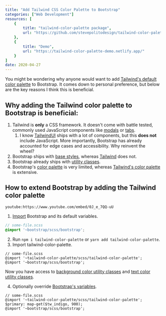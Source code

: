 ```yaml
---
title: "Add Tailwind CSS Color Palette to Bootstrap"
categories: ["Web Development"]
resources: [
    {
        title: "tailwind-color-palette package",
        url: "https://github.com/stevepolitodesign/tailwind-color-palette"
    },
    {
        title: "Demo",
        url: "https://tailwind-color-palette-demo.netlify.app/"
    }
]
date: 2020-04-27
---
```


You might be wondering why anyone would want to add [Tailwind's default color palette](https://tailwindcss.com/docs/customizing-colors/#default-color-palette) to Bootstrap. It comes down to personal preference, but below are the key reasons I think this is beneficial.

## Why adding the Tailwind color palette to Bootstrap is beneficial:

1. Tailwind is **only** a CSS framework. It doesn't come with battle tested, commonly used JavaScript components like [modals](https://getbootstrap.com/docs/4.4/components/modal/) or [tabs](https://getbootstrap.com/docs/4.4/components/collapse/).
   1. I know [TailwindUI](https://tailwindui.com/) ships with a lot of components, but this **does not** include JavaScript. More importantly, Bootstrap has already accounted for edge cases and accessibility. Why reinvent the wheel?
1. Bootstrap ships with [base styles](https://getbootstrap.com/docs/4.4/content/reboot/#page-defaults), whereas [Tailwind](https://tailwindcss.com/docs/adding-base-styles) does not.
1. Bootstrap already ships with [utility classes](https://getbootstrap.com/docs/4.4/extend/approach/#utilities).
1. Bootstrap's [color palette](https://getbootstrap.com/docs/4.4/utilities/colors/) is very limited, whereas [Tailwind's color palette](https://tailwindcss.com/docs/customizing-colors/#default-color-palette) is extensive.

## How to extend Bootstrap by adding the Tailwind color palette

`youtube:https://www.youtube.com/embed/0J_e_7QQ-uU`

1. [Import](https://getbootstrap.com/docs/4.4/getting-started/theming/#variable-defaults) Bootstrap and its default variables.

```scss
// some-file.scss
@import '~bootstrap/scss/bootstrap';
```

2. Run `npm i tailwind-color-palette` or `yarn add tailwind-color-palette`.
3. Import tailwind-color-palette.

```scss{2}
// some-file.scss
@import '~tailwind-color-palette/scss/tailwind-color-palette';
@import '~bootstrap/scss/bootstrap';
```

Now you have access to [background color utility classes](https://github.com/stevepolitodesign/tailwind-color-palette#background-color-utility-class-structure) and [text color utility classes](https://github.com/stevepolitodesign/tailwind-color-palette#text-color-utility-class-structure).

4. Optionally override [Bootstrap's variables](https://github.com/twbs/bootstrap/blob/master/scss/_variables.scss).

```scss{3}
// some-file.scss
@import '~tailwind-color-palette/scss/tailwind-color-palette';
$primary: map-get($tw_indigo, 900);
@import '~bootstrap/scss/bootstrap';
```
